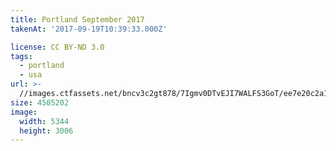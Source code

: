 ```yaml
---
title: Portland September 2017
takenAt: '2017-09-19T10:39:33.000Z'

license: CC BY-ND 3.0
tags:
  - portland
  - usa
url: >-
  //images.ctfassets.net/bncv3c2gt878/7Igmv0DTvEJI7WALFS3GoT/ee7e20c2a171fe8f2365871e02490aa3/portland-september-2017_36647130333_o
size: 4505202
image:
  width: 5344
  height: 3006
---
```

